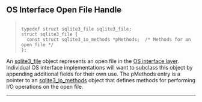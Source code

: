 ## OS Interface Open File Handle




> ```
> 
> typedef struct sqlite3_file sqlite3_file;
> struct sqlite3_file {
>   const struct sqlite3_io_methods *pMethods;  /* Methods for an open file */
> };
> 
> ```



An [sqlite3\_file](#sqlite3_file) object represents an open file in the
[OS interface layer](#sqlite3_vfs). Individual OS interface
implementations will
want to subclass this object by appending additional fields
for their own use. The pMethods entry is a pointer to an
[sqlite3\_io\_methods](#sqlite3_io_methods) object that defines methods for performing
I/O operations on the open file.




---


